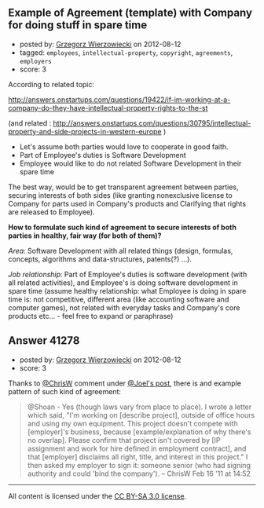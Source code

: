 ## Example of Agreement (template) with Company for doing stuff in spare time

- posted by: [Grzegorz Wierzowiecki](https://stackexchange.com/users/-1/19173-grzegorz-wierzowiecki) on 2012-08-12
- tagged: `employees`, `intellectual-property`, `copyright`, `agreements`, `employers`
- score: 3

According to related topic:

http://answers.onstartups.com/questions/19422/if-im-working-at-a-company-do-they-have-intellectual-property-rights-to-the-st

(and related : http://answers.onstartups.com/questions/30795/intellectual-property-and-side-projects-in-western-europe )

* Let's assume both parties would love to cooperate in good faith.
* Part of Employee's duties is Software Development
* Employee would like to do not related Software Development in their spare time

The best way, would be to get transparent agreement between parties, securing interests of both sides (like granting nonexclusive license to Company for parts used in Company's products and Clarifying that rights are released to Employee).

**How to formulate such kind of agreement to secure interests of both parties in healthy, fair way (for both of them)?**

*Area*: Software Development with all related things (design, formulas, concepts, algorithms and data-structures, patents(?) ...).

*Job relationship*: Part of Employee's duties is software development (with all related activities), and Employee's is doing software development in spare time (assume healthy relationship: what Employee is doing in spare time is: not competitive, different area (like accounting software and computer games), not related with everyday tasks and Company's core products etc... - feel free to expand or paraphrase)


## Answer 41278

- posted by: [Grzegorz Wierzowiecki](https://stackexchange.com/users/-1/19173-grzegorz-wierzowiecki) on 2012-08-12
- score: 3

Thanks to 
[@ChrisW](http://answers.onstartups.com/users/7792/chrisw)
comment under
[@Joel's post](http://answers.onstartups.com/a/20136/19173),
there is and example pattern of such kind of agreement:

> @Shoan - Yes (though laws vary from place to place). I wrote a letter
> which said, "I'm working on [describe project], outside of office
> hours and using my own equipment. This project doesn't compete with
> [employer]'s business, because [example/explanation of why there's no
> overlap]. Please confirm that project isn't covered by [IP assignment
> and work for hire defined in employment contract], and that [employer]
> disclaims all right, title, and interest in this project." I then
> asked my employer to sign it: someone senior (who had signing
> authority and could 'bind the company'). – ChrisW Feb 16 '11 at 14:52



---

All content is licensed under the [CC BY-SA 3.0 license](https://creativecommons.org/licenses/by-sa/3.0/).
